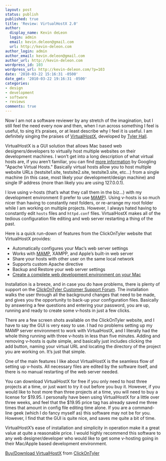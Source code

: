 ```yaml
---
layout: post
status: publish
published: true
title: 'Review: VirtualHostX 2.0'
author:
  display_name: Kevin deLeon
  login: admin
  email: kevin.deleon@gmail.com
  url: http://kevin-deleon.com
author_login: admin
author_email: kevin.deleon@gmail.com
author_url: http://kevin-deleon.com
wordpress_id: 103
wordpress_url: http://kevin-deleon.com/?p=103
date: '2010-03-22 15:16:31 -0500'
date_gmt: '2010-03-22 19:16:31 -0500'
categories:
- design
- development
- software
- reviews
comments: true
---
```

Now I am not a software reviewer by any stretch of the imagination, but I still feel the need every now and then, when I run across something I feel is useful, to sing it&rsquo;s praises, or at least describe why I feel it is useful. I am definitely singing the praises of <a href="http://clickontyler.com/virtualhostx/" target="_blank">VirtualHostX</a>, developed by <a href="http://clickontyler.com/" target="_blank">Tyler Hall</a>.

VirtualHostX is a GUI solution that allows Mac based web designers/developers to virtually host multiple websites on their development machines. I won&rsquo;t get into a long description of what virtual hosts are, if you aren&rsquo;t familiar, you can find <a href="http://httpd.apache.org/docs/1.3/vhosts/" target="_blank">more information</a> by Googling "Apache Virtual Hosts." Basically virtual hosts allow you to host multiple website URLs (testsite1.site, testsite2.site, testsite3.site, etc...) from a single machine (in this case, most likely your development/design machine) and single IP address (more than likely you are using 127.0.0.1).

I love using v-hosts (that&rsquo;s what they call them in the biz...) with my development environment (I prefer to use <a href="http://www.mamp.info/en/index.html" target="_blank">MAMP</a>). Using v-hosts is so much nicer than having to constantly nest folders, or re-arrange my root folder while I am working on multiple projects. However, I always hated having to constantly edit `hosts` files and `httpd.conf` files. VirtualHostX makes all of the tedious configuration file editing and web server restarting a thing of the past.

Here is a quick run-down of features from the ClickOnTyler website that VirtualHostX provides:

* Automatically configures your Mac&rsquo;s web server settings
* Works with <a href="http://www.mamp.info/en/index.html">MAMP</a>, XAMPP, and <a hrf="http://lunatic.web.id/webdev/native-web-development-apache-php-and-mysql-on-mac-osx-leopard/">Apple&rsquo;s built-in web server</a>
* Share your hosts with other user on the same local network
* Supports custom Apache directive
* Backup and Restore your web server settings
* <a href="http://seansperte.com/entry/Setting_Up_aKiller_Local_Web_Development_Environment_on_a_Mac_with_MAMP_an/">Create a complete web development environment on your Mac</a>

Installation is a breeze, and in case you do have problems, there is plenty of support on the <a href="http://getsatisfaction.com/clickontyler/products" target="_blank">ClickOnTyler Customer Support Forum</a>. The installation walks the user through all the background changes that need to be made, and gives you the opportunity to back-up your configuration files. Basically by answering a few questions and entering your password, you are up, running and ready to create some v-hosts in just a few clicks.

There are a few screen shots available on the ClickOnTyler website, and I have to say the GUI is very easy to use. I had no problems setting up my MAMP server environment to work with VirtualHostX, and I literally had the whole thing running with three v-hosts in less than five minutes. Adding and removing v-hosts is quite simple, and basically just includes clicking the add button, naming your virtual URL and locating the directory of the project you are working on. It&rsquo;s just that simple.

One of the main features I like about VirtualHostX is the seamless flow of setting up v-hosts. All necessary files are edited by the software itself, and there is no manual restarting of the web server needed.

You can download VirtualHostX for free if you only need to host three projects at a time, or just want to try it out before you buy it. However, if you would like to host more than three projects at a time, you will need to buy a license for $19.95. I personally have been using VirtualHostX for a little over three weeks, and feel that the $19.95 price tag has already saved me three times that amount in config file editing time alone. If you are a command-line geek (which I do fancy myself as) this software may not be for you. However, I find that the GUI is quite nice, and saves me quite a bit of time.

VirtualHostX&rsquo;s ease of installation and simplicity in operation make it a great value at quite a reasonable price. I would highly recommend this software to any web designer/developer who would like to get some v-hosting going in their Mac/Apple based development environment.

<a href="http://clickontyler.com/virtualhostx/" target="_blank">Buy/Download VirtualHostX</a> from <a href="http://clickontyler.com/" target="_blank">ClickOnTyler</a>